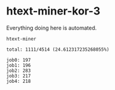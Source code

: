 # htext-miner-kor-3

Everything doing here is automated.

```
htext-miner

total: 1111/4514 (24.612317235268055%)

job0: 197
job1: 196
job2: 283
job3: 217
job4: 218
```